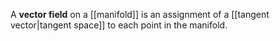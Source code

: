 A **vector field** on a [[manifold]] is an assignment of a [[tangent vector|tangent space]] to each point in the manifold.